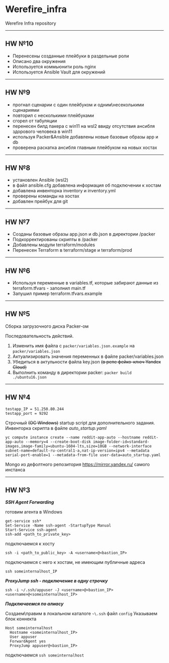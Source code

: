 # Werefire_infra
Werefire Infra repository

---

## HW №10

* Перенесены созданные плейбуки в раздельные роли
* Описано два окружения
* Используется коммьюнити роль nginx
* Используется Ansible Vault для окружений

---

## HW №9

* прогнал сценарии с один плейбуком и одним\несеколькими сценариями
* повторил с несколькими плейбуками
* сгорел от табуляции
* перенесен билд пакера с win11 на wsl2 ввиду отсутствия ансибля здорового человека в win11
* используя Packer&Ansible добавлены новые базовые образы app и db
* проверена раскатка ансибля главным плейбуком на новых хостах

---
## HW №8

* установлен Ansible (wsl2)
* в файл ansible.cfg добавлена информация об подключении к хостам
* добавлена инвенторка inventory и inventory.yml
* проверены команды на хостах
* добавлен прейбук для git

---
## HW №7

* Созданы базовые образы app.json и db.json в директории /packer
* Подкорректированы скрипты в /packer
* Добавлены модули terraform/modules
* Перенесен Terraform в terraform/stage и terraform/prod

___

## HW №6

* Используя переменные в variables.tf, которые забирают данные из terraform.tfvars - заполнил main.tf
* Запушил пример terraform.tfvars.example

___

## HW №5

Сборка загрузочного диска Packer-ом

Последовательность действий.

1. Изменить имя файла с `packer/variables.json.example` на `packer/variables.json`
2. Актуализировать значения переменных в файле packer/variables.json
3. Убедиться в актульности файла key.json ~~(в репе фейко-ключ Yandex Cloud)~~
4. Выполнить команду в директории packer: `packer build ./ubuntu16.json`

---

## HW №4

    testapp_IP = 51.250.80.244
    testapp_port = 9292

Строчный ~~(ОС Windows)~~ startup script для дополнительного задания. Инвенторка скрипта в файле _auto_startup.yaml_

`yc compute instance create --name reddit-app-auto --hostname reddit-app-auto --memory=4 --create-boot-disk image-folder-id=standard-images,image-family=ubuntu-1604-lts,size=10GB --network-interface subnet-name=default-ru-central1-a,nat-ip-version=ipv4 --metadata serial-port-enable=1 --metadata-from-file user-data=auto_startup.yaml`

Mongo из дефолтного репозитория https://mirror.yandex.ru/ самого инстанса

---

## HW №3

***SSH Agent Forwarding***

готовим агента в Windows

    get-service ssh*
    Set-Service -Name ssh-agent -StartupType Manual
    Start-Service ssh-agent
    ssh-add <path_to_private_key>

подключаемся к хосту

`ssh -i <path_to_public_key> -A <username>@<bastion_IP>`

подключаемся с него к хостам, не имеющим публичные адреса

`ssh someinternalhost_IP`

***ProxyJump ssh - подключение в одну строчку***

`ssh -i ~/.ssh/appuser -J <username>@<bastion_IP> <username>@<someinternalhost_IP>`

***Подключаемся по алиасу***

Создаем\правим в локальном каталоге `~\.ssh` файл `config`
Указываем блок коннекта

    Host someinternalhost
      Hostname <someinternalhost_IP>
      User appuser
      ForwardAgent yes
      ProxyJump appuser@<bastion_IP>

подключаемся `ssh someinternalhost`
